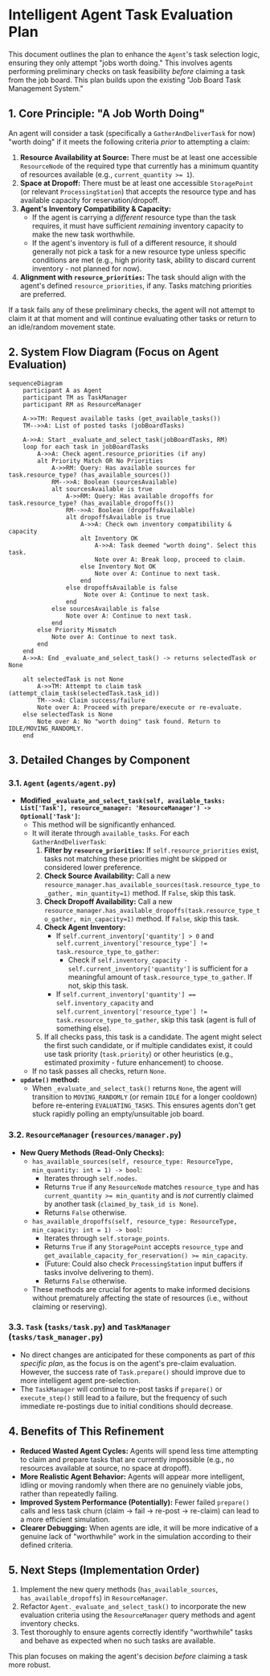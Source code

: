 # Intelligent Agent Task Evaluation Plan

This document outlines the plan to enhance the `Agent`'s task selection logic, ensuring they only attempt "jobs worth doing." This involves agents performing preliminary checks on task feasibility *before* claiming a task from the job board. This plan builds upon the existing "Job Board Task Management System."

## 1. Core Principle: "A Job Worth Doing"

An agent will consider a task (specifically a `GatherAndDeliverTask` for now) "worth doing" if it meets the following criteria *prior* to attempting a claim:

1.  **Resource Availability at Source:** There must be at least one accessible `ResourceNode` of the required type that currently has a minimum quantity of resources available (e.g., `current_quantity >= 1`).
2.  **Space at Dropoff:** There must be at least one accessible `StoragePoint` (or relevant `ProcessingStation`) that accepts the resource type and has available capacity for reservation/dropoff.
3.  **Agent's Inventory Compatibility & Capacity:**
    *   If the agent is carrying a *different* resource type than the task requires, it must have sufficient *remaining* inventory capacity to make the new task worthwhile.
    *   If the agent's inventory is full of a different resource, it should generally not pick a task for a new resource type unless specific conditions are met (e.g., high priority task, ability to discard current inventory - not planned for now).
4.  **Alignment with `resource_priorities`:** The task should align with the agent's defined `resource_priorities`, if any. Tasks matching priorities are preferred.

If a task fails any of these preliminary checks, the agent will not attempt to claim it at that moment and will continue evaluating other tasks or return to an idle/random movement state.

## 2. System Flow Diagram (Focus on Agent Evaluation)

```mermaid
sequenceDiagram
    participant A as Agent
    participant TM as TaskManager
    participant RM as ResourceManager

    A->>TM: Request available tasks (get_available_tasks())
    TM-->>A: List of posted tasks (jobBoardTasks)

    A->>A: Start _evaluate_and_select_task(jobBoardTasks, RM)
    loop for each task in jobBoardTasks
        A->>A: Check agent.resource_priorities (if any)
        alt Priority Match OR No Priorities
            A->>RM: Query: Has available sources for task.resource_type? (has_available_sources())
            RM-->>A: Boolean (sourcesAvailable)
            alt sourcesAvailable is true
                A->>RM: Query: Has available dropoffs for task.resource_type? (has_available_dropoffs())
                RM-->>A: Boolean (dropoffsAvailable)
                alt dropoffsAvailable is true
                    A->>A: Check own inventory compatibility & capacity
                    alt Inventory OK
                        A->>A: Task deemed "worth doing". Select this task.
                        Note over A: Break loop, proceed to claim.
                    else Inventory Not OK
                        Note over A: Continue to next task.
                    end
                else dropoffsAvailable is false
                     Note over A: Continue to next task.
                end
            else sourcesAvailable is false
                Note over A: Continue to next task.
            end
        else Priority Mismatch
            Note over A: Continue to next task.
        end
    end
    A->>A: End _evaluate_and_select_task() -> returns selectedTask or None

    alt selectedTask is not None
        A->>TM: Attempt to claim task (attempt_claim_task(selectedTask.task_id))
        TM-->>A: Claim success/failure
        Note over A: Proceed with prepare/execute or re-evaluate.
    else selectedTask is None
        Note over A: No "worth doing" task found. Return to IDLE/MOVING_RANDOMLY.
    end
```

## 3. Detailed Changes by Component

### 3.1. `Agent` (`agents/agent.py`)

*   **Modified `_evaluate_and_select_task(self, available_tasks: List['Task'], resource_manager: 'ResourceManager') -> Optional['Task']`:**
    *   This method will be significantly enhanced.
    *   It will iterate through `available_tasks`. For each `GatherAndDeliverTask`:
        1.  **Filter by `resource_priorities`:** If `self.resource_priorities` exist, tasks not matching these priorities might be skipped or considered lower preference.
        2.  **Check Source Availability:** Call a new `resource_manager.has_available_sources(task.resource_type_to_gather, min_quantity=1)` method. If `False`, skip this task.
        3.  **Check Dropoff Availability:** Call a new `resource_manager.has_available_dropoffs(task.resource_type_to_gather, min_capacity=1)` method. If `False`, skip this task.
        4.  **Check Agent Inventory:**
            *   If `self.current_inventory['quantity'] > 0` and `self.current_inventory['resource_type'] != task.resource_type_to_gather`:
                *   Check if `self.inventory_capacity - self.current_inventory['quantity']` is sufficient for a meaningful amount of `task.resource_type_to_gather`. If not, skip this task.
            *   If `self.current_inventory['quantity'] == self.inventory_capacity` and `self.current_inventory['resource_type'] != task.resource_type_to_gather`, skip this task (agent is full of something else).
        5.  If all checks pass, this task is a candidate. The agent might select the first such candidate, or if multiple candidates exist, it could use task priority (`task.priority`) or other heuristics (e.g., estimated proximity - future enhancement) to choose.
    *   If no task passes all checks, return `None`.
*   **`update()` method:**
    *   When `_evaluate_and_select_task()` returns `None`, the agent will transition to `MOVING_RANDOMLY` (or remain `IDLE` for a longer cooldown) before re-entering `EVALUATING_TASKS`. This ensures agents don't get stuck rapidly polling an empty/unsuitable job board.

### 3.2. `ResourceManager` (`resources/manager.py`)

*   **New Query Methods (Read-Only Checks):**
    *   `has_available_sources(self, resource_type: ResourceType, min_quantity: int = 1) -> bool`:
        *   Iterates through `self.nodes`.
        *   Returns `True` if any `ResourceNode` matches `resource_type` and has `current_quantity >= min_quantity` and is *not* currently claimed by another task (`claimed_by_task_id is None`).
        *   Returns `False` otherwise.
    *   `has_available_dropoffs(self, resource_type: ResourceType, min_capacity: int = 1) -> bool`:
        *   Iterates through `self.storage_points`.
        *   Returns `True` if any `StoragePoint` accepts `resource_type` and `get_available_capacity_for_reservation() >= min_capacity`.
        *   (Future: Could also check `ProcessingStation` input buffers if tasks involve delivering to them).
        *   Returns `False` otherwise.
    *   These methods are crucial for agents to make informed decisions without prematurely affecting the state of resources (i.e., without claiming or reserving).

### 3.3. `Task` (`tasks/task.py`) and `TaskManager` (`tasks/task_manager.py`)

*   No direct changes are anticipated for these components as part of *this specific plan*, as the focus is on the agent's pre-claim evaluation. However, the success rate of `Task.prepare()` should improve due to more intelligent agent pre-selection.
*   The `TaskManager` will continue to re-post tasks if `prepare()` or `execute_step()` still lead to a failure, but the frequency of such immediate re-postings due to initial conditions should decrease.

## 4. Benefits of This Refinement

*   **Reduced Wasted Agent Cycles:** Agents will spend less time attempting to claim and prepare tasks that are currently impossible (e.g., no resources available at source, no space at dropoff).
*   **More Realistic Agent Behavior:** Agents will appear more intelligent, idling or moving randomly when there are no genuinely viable jobs, rather than repeatedly failing.
*   **Improved System Performance (Potentially):** Fewer failed `prepare()` calls and less task churn (claim -> fail -> re-post -> re-claim) can lead to a more efficient simulation.
*   **Clearer Debugging:** When agents are idle, it will be more indicative of a genuine lack of "worthwhile" work in the simulation according to their defined criteria.

## 5. Next Steps (Implementation Order)

1.  Implement the new query methods (`has_available_sources`, `has_available_dropoffs`) in `ResourceManager`.
2.  Refactor `Agent._evaluate_and_select_task()` to incorporate the new evaluation criteria using the `ResourceManager` query methods and agent inventory checks.
3.  Test thoroughly to ensure agents correctly identify "worthwhile" tasks and behave as expected when no such tasks are available.

This plan focuses on making the agent's decision *before* claiming a task more robust.